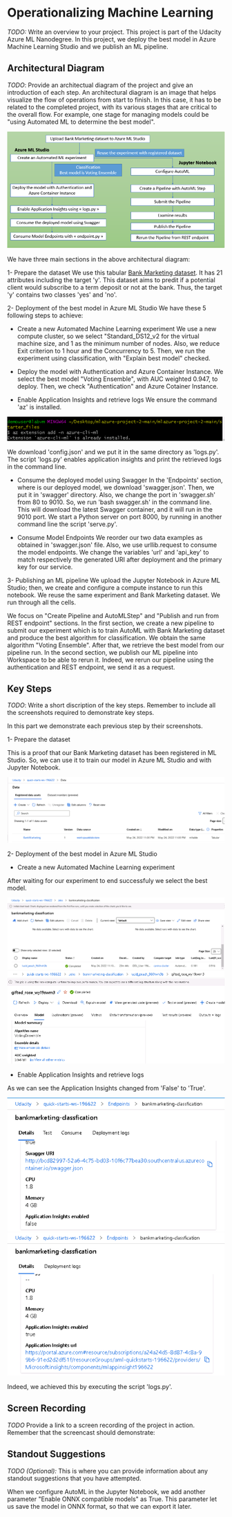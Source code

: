 # Operationalizing Machine Learning

*TODO:* Write an overview to your project.
This project is part of the Udacity Azure ML Nanodegree. In this project, we deploy the best model in Azure Machine Learning Studio and we publish an ML pipeline.

## Architectural Diagram
*TODO*: Provide an architectual diagram of the project and give an introduction of each step. An architectural diagram is an image that helps visualize the flow of operations from start to finish. In this case, it has to be related to the completed project, with its various stages that are critical to the overall flow. For example, one stage for managing models could be "using Automated ML to determine the best model". 

<img src="./screenshots/project_architecture.PNG">

We have three main sections in the above architectural diagram:

1- Prepare the dataset
We use this tabular [Bank Marketing dataset](https://automlsamplenotebookdata.blob.core.windows.net/automl-sample-notebook-data/bankmarketing_train.csv). It has 21 attributes including the target 'y'. This dataset aims to predit if a potential client would subscribe to a term deposit or not at the bank. Thus, the target 'y' contains two classes 'yes' and 'no'.

2- Deployment of the best model in Azure ML Studio
We have these 5 following steps to achieve:
  - Create a new Automated Machine Learning experiment
 We use a new compute cluster, so we select "Standard_DS12_v2 for the virtual machine size, and 1 as the minimum number of nodes. Also, we reduce Exit criterion to 1 hour and the Concurrency to 5. Then, we run the experiment using classification, with "Explain best model" checked.
 
  - Deploy the model with Authentication and Azure Container Instance. 
We select the best model "Voting Ensemble", with AUC weighted 0.947, to deploy. Then, we check "Authentication" and Azure Cotainer Instance.

  - Enable Application Insights and retrieve logs
We ensure the command 'az' is installed.

<img src="./screenshots/az_installed.PNG">

We download 'config.json' and we put it in the same directory as 'logs.py'. The script 'logs.py' enables application insights and print the retrieved logs in the command line.

  - Consume the deployed model using Swagger
In the 'Endpoints' section, where is our deployed model, we download 'swagger.json'. Then, we put it in 'swagger' directory. Also, we change the port in 'swagger.sh' from 80 to 9010. So, we run 'bash swagger.sh' in the command line. This will download the latest Swagger container, and it will run in the 9010 port. We start a Python server on port 8000, by running in another command line the script 'serve.py'. 

  - Consume Model Endpoints
We reorder our two data examples as obtained in 'swagger.json' file. Also, we use urllib.request to consume the model endpoints. We change the variables 'url' and 'api_key' to match respectively the generated URI after deployment and the primary key for our service.

3- Publishing an ML pipeline
We upload the Jupyter Notebook in Azure ML Studio; then, we create and configure a compute instance to run this notebook. We reuse the same experiment and Bank Marketing dataset. We run through all the cells. 

We focus on "Create Pipeline and AutoMLStep" and "Publish and run from REST endpoint" sections. In the first section, we create a new pipeline to submit our experiment which is to train AutoML with Bank Marketing dataset and produce the best algorithm for classification. We obtain the same algorithm "Voting Ensemble". After that, we retrieve the best model from our pipeline run. In the second section, we publish our ML pipeline into Workspace to be able to rerun it. Indeed, we rerun our pipeline using the authentication and REST endpoint, we send it as a request.
 
## Key Steps
*TODO*: Write a short discription of the key steps. Remember to include all the screenshots required to demonstrate key steps.

In this part we demonstrate each previous step by their screenshots.

1- Prepare the dataset

This is a proof that our Bank Marketing dataset has been registered in ML Studio. So, we can use it to train our model in Azure ML Studio and with Jupyter Notebook.

<img src="./screenshots/datastore_bankmarketing.PNG">

2- Deployment of the best model in Azure ML Studio
  - Create a new Automated Machine Learning experiment
  
 After waiting for our experiment to end successfuly we select the best model. 
 
<img src="./screenshots/experiment_completed.PNG">
<img src="./screenshots/best_model.PNG">

- Enable Application Insights and retrieve logs

As we can see the Application Insights changed from 'False' to 'True'. 

<img src="./screenshots/app_insights_false.PNG">
<img src="./screenshots/app_insights_true.PNG">

Indeed, we achieved this by executing the script 'logs.py'.

## Screen Recording
*TODO* Provide a link to a screen recording of the project in action. Remember that the screencast should demonstrate:

## Standout Suggestions
*TODO (Optional):* This is where you can provide information about any standout suggestions that you have attempted.

When we configure AutoML in the Jupyter Notebook, we add another parameter "Enable ONNX compatible models" as True. This parameter let us save the model in ONNX format, so that we can export it later.

